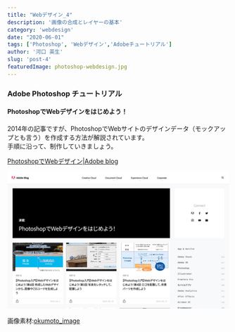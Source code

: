 ```yaml
---
title: "Webデザイン_4"
description: '画像の合成とレイヤーの基本'
category: 'webdesign'
date: "2020-06-01"
tags: ['Photoshop', 'Webデザイン','Adobeチュートリアル']
author: '河口 英生'
slug: 'post-4'
featuredImage: photoshop-webdesign.jpg
---
```

<div class="post-section">
<h3 class="title is-5" >Adobe Photoshop チュートリアル</h3>
<h4 class="title is-6">PhotoshopでWebデザインをはじめよう！</h4>

2014年の記事ですが、PhotoshopでWebサイトのデザインデータ（モックアップとも言う）を作成する方法が解説されています。  
手順に沿って、制作していきましょう。

[PhotoshopでWebデザイン|Adobe blog](https://blogs.adobe.com/japan/serialization/web-start-design-with-photoshop/)

![PhotoshopでWebデザイン](../../images/photoshop-webdesign.jpg)

画像素材:[okumoto_image](https://drive.google.com/open?id=14IYFpjpbKJH9sW6JpPfrrQF9FalUy2TS)
</div>